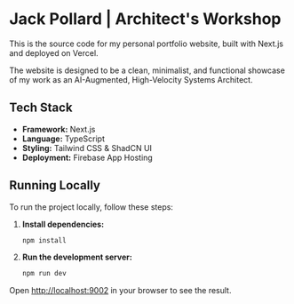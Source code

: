 # Jack Pollard | Architect's Workshop

This is the source code for my personal portfolio website, built with Next.js and deployed on Vercel.

The website is designed to be a clean, minimalist, and functional showcase of my work as an AI-Augmented, High-Velocity Systems Architect.

## Tech Stack

- **Framework:** Next.js
- **Language:** TypeScript
- **Styling:** Tailwind CSS & ShadCN UI
- **Deployment:** Firebase App Hosting

## Running Locally

To run the project locally, follow these steps:

1.  **Install dependencies:**
    ```bash
    npm install
    ```

2.  **Run the development server:**
    ```bash
    npm run dev
    ```

Open [http://localhost:9002](http://localhost:9002) in your browser to see the result.
